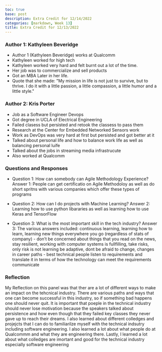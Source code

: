 ```yaml
---
toc: true
base: post
description: Extra Credit for 12/14/2022
categories: [markdown, Week 13]
title: Extra Credit for 12/13/2022
---
```


### Author 1: Kathyleen Beveridge
- Author 1 (Kathyleen Beveridge) works at Qualcomm
- Kathyleen worked for high tech
- Kathyleen worked very hard and felt burnt out a lot of the time.
- Her job was to commercialize and sell products 
- Got an MBA Later in her life.
- Quote that she made: "My mission in life is not just to survive, but to thrive. I do it with a little passion, a little compassion, a little humor and a little style."



### Author 2: Kris Porter
- Job as a Software Engineer Devops
- Got degree in UCLA of Electrical Engineering
- Failed clasess but persisted and retook the classess to pass them
- Research at the Center for Embedded Networked Sensors
work
- Work as DevOps was very hard at first but persisted and got better at it
- Talked about personal life and how to balance work life as well as balancing personal luife
- Talked about the jobs in streaming media infrastrucute
- Also worked at Qualcomm

### Questions and Responses
- Question 1: How can somebody can Agile Methodology Experience?
Answer 1: People can get certificatio on Agile Methodoloy as well as do short spritns with various companies which offer these types of programs

- Question 2: How can I do projects with Machine Learning?
Answer 2: Learning how to use python libararies as well as learning how to use Keras and TensorFlow

- Question 3: What is the most important skill in the tech industry?
Answer 3: The various answers included: continuous learning, learning how to learn, learning new things everywhere you go (regardless of stats of company) - don’t be concerned about things that you read on the news, stay resilient, working with computer systems is fullfilling, take risks, only risk is not learning be adaptive, dont be afraid to change, changes in career paths - best technical people listen to requirements and translate it in terms of how the technology can meet the requirements
communicate

### Reflection
My Reflection on this panel was that ther are a lot of different ways to make an impact on the tehcnical industry. There are various paths and ways that one can become successful in this industry, so if something bad happens one should never quit. It is important that poeple in the technical industry should never lose motivation because the speakers talked about persistence and how even though that they failed key classes they never gave up to reach their dreams. I also learned about different colledges and projejcts that I can do to familiarilze myself with the technical indsutry including software engineering. I also learned a lot about what people do at Qualcommm and what they are engineering there. Lastly, I learned a lot about what colledges are imortant and good for the technical industry especially software engineering 